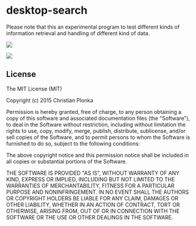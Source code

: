 # desktop-search

Please note that this an experimental program to test different kinds of information retrieval
and handling of different kind of data.

![](https://github.com/cxplonka/desktop-search/blob/master/screenshot0.png)

![](https://github.com/cxplonka/desktop-search/blob/master/screenshot1.png)

## License

The MIT License (MIT)

Copyright (c) 2015 Christian Plonka

Permission is hereby granted, free of charge, to any person obtaining a copy
of this software and associated documentation files (the "Software"), to deal
in the Software without restriction, including without limitation the rights
to use, copy, modify, merge, publish, distribute, sublicense, and/or sell
copies of the Software, and to permit persons to whom the Software is
furnished to do so, subject to the following conditions:

The above copyright notice and this permission notice shall be included in
all copies or substantial portions of the Software.

THE SOFTWARE IS PROVIDED "AS IS", WITHOUT WARRANTY OF ANY KIND, EXPRESS OR
IMPLIED, INCLUDING BUT NOT LIMITED TO THE WARRANTIES OF MERCHANTABILITY,
FITNESS FOR A PARTICULAR PURPOSE AND NONINFRINGEMENT. IN NO EVENT SHALL THE
AUTHORS OR COPYRIGHT HOLDERS BE LIABLE FOR ANY CLAIM, DAMAGES OR OTHER
LIABILITY, WHETHER IN AN ACTION OF CONTRACT, TORT OR OTHERWISE, ARISING FROM,
OUT OF OR IN CONNECTION WITH THE SOFTWARE OR THE USE OR OTHER DEALINGS IN
THE SOFTWARE.